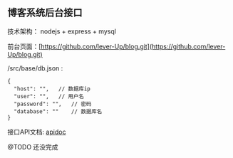 ## 博客系统后台接口

技术架构： nodejs + express + mysql

前台页面：[https://github.com/lever-Up/blog.git](https://github.com/lever-Up/blog.git)


/src/base/db.json : 
```
{
  "host": "",   // 数据库ip
  "user": "",   // 用户名
  "password": "",   // 密码
  "database": ""    // 数据库名
}
```

接口API文档: [apidoc](http://120.77.178.13:8098/apidoc)

@TODO 还没完成

